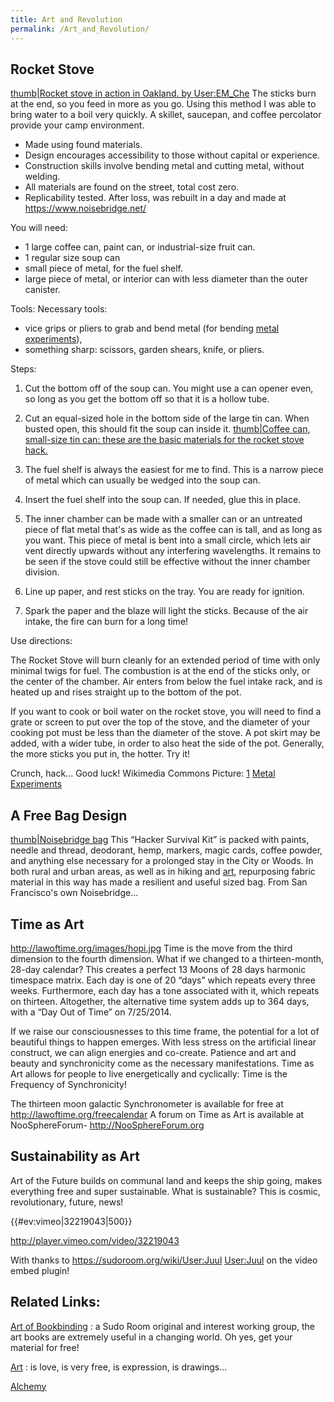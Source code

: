 ```yaml
---
title: Art and Revolution
permalink: /Art_and_Revolution/
---
```


Rocket Stove
------------

[thumb|Rocket stove in action in Oakland. by <User:EM_Che>](/File:Rocket_Stove.jpg "wikilink") The sticks burn at the end, so you feed in more as you go. Using this method I was able to bring water to a boil very quickly. A skillet, saucepan, and coffee percolator provide your camp environment.

-   Made using found materials.
-   Design encourages accessibility to those without capital or experience.
-   Construction skills involve bending metal and cutting metal, without welding.
-   All materials are found on the street, total cost zero.
-   Replicability tested. After loss, was rebuilt in a day and made at [<https://www.noisebridge.net/>](/Noisebridge "wikilink")

You will need:

-   1 large coffee can, paint can, or industrial-size fruit can.
-   1 regular size soup can
-   small piece of metal, for the fuel shelf.
-   large piece of metal, or interior can with less diameter than the outer canister.

Tools: Necessary tools:

-   vice grips or pliers to grab and bend metal (for bending [metal experiments](/metal "wikilink")),
-   something sharp: scissors, garden shears, knife, or pliers.

Steps:

1. Cut the bottom off of the soup can. You might use a can opener even, so long as you get the bottom off so that it is a hollow tube.

2. Cut an equal-sized hole in the bottom side of the large tin can. When busted open, this should fit the soup can inside it. [thumb|Coffee can, small-size tin can: these are the basic materials for the rocket stove hack.](/File:Rocket_Stove_in_Progress.jpg "wikilink")

3. The fuel shelf is always the easiest for me to find. This is a narrow piece of metal which can usually be wedged into the soup can.

4. Insert the fuel shelf into the soup can. If needed, glue this in place.

5. The inner chamber can be made with a smaller can or an untreated piece of flat metal that's as wide as the coffee can is tall, and as long as you want. This piece of metal is bent into a small circle, which lets air vent directly upwards without any interfering wavelengths. It remains to be seen if the stove could still be effective without the inner chamber division.

6. Line up paper, and rest sticks on the tray. You are ready for ignition.

7. Spark the paper and the blaze will light the sticks. Because of the air intake, the fire can burn for a long time!

Use directions:

The Rocket Stove will burn cleanly for an extended period of time with only minimal twigs for fuel. The combustion is at the end of the sticks only, or the center of the chamber. Air enters from below the fuel intake rack, and is heated up and rises straight up to the bottom of the pot.

If you want to cook or boil water on the rocket stove, you will need to find a grate or screen to put over the top of the stove, and the diameter of your cooking pot must be less than the diameter of the stove. A pot skirt may be added, with a wider tube, in order to also heat the side of the pot. Generally, the more sticks you put in, the hotter. Try it!

Crunch, hack... Good luck! Wikimedia Commons Picture: [1](http://commons.wikimedia.org/wiki/File:Rocket_Stove_Finished.jpg) [Metal Experiments](/Metal_Experiments "wikilink")

A Free Bag Design
-----------------

[thumb|Noisebridge bag](/File:Noisebridge_bag.jpg "wikilink") This “Hacker Survival Kit” is packed with paints, needle and thread, deodorant, hemp, markers, magic cards, coffee powder, and anything else necessary for a prolonged stay in the City or Woods. In both rural and urban areas, as well as in hiking and [art](/art "wikilink"), repurposing fabric material in this way has made a resilient and useful sized bag. From San Francisco's own Noisebridge...

Time as Art
-----------

<http://lawoftime.org/images/hopi.jpg> Time is the move from the third dimension to the fourth dimension. What if we changed to a thirteen-month, 28-day calendar? This creates a perfect 13 Moons of 28 days harmonic timespace matrix. Each day is one of 20 “days” which repeats every three weeks. Furthermore, each day has a tone associated with it, which repeats on thirteen. Altogether, the alternative time system adds up to 364 days, with a “Day Out of Time” on 7/25/2014.

If we raise our consciousnesses to this time frame, the potential for a lot of beautiful things to happen emerges. With less stress on the artificial linear construct, we can align energies and co-create. Patience and art and beauty and synchronicity come as the necessary manifestations. Time as Art allows for people to live energetically and cyclically: Time is the Frequency of Synchronicity!

The thirteen moon galactic Synchronometer is available for free at <http://lawoftime.org/freecalendar> A forum on Time as Art is available at NooSphereForum- <http://NooSphereForum.org>

Sustainability as Art
---------------------

Art of the Future builds on communal land and keeps the ship going, makes everything free and super sustainable. What is sustainable? This is cosmic, revolutionary, future, news!

{{\#ev:vimeo|32219043|500}}

<http://player.vimeo.com/video/32219043>

With thanks to <https://sudoroom.org/wiki/User:Juul> [User:Juul](/User:Juul "wikilink") on the video embed plugin!

Related Links:
--------------

[Art of Bookbinding](/Art_of_Bookbinding "wikilink") : a Sudo Room original and interest working group, the art books are extremely useful in a changing world. Oh yes, get your material for free!

[Art](/Art "wikilink") : is love, is very free, is expression, is drawings...

[Alchemy](/Alchemy "wikilink")